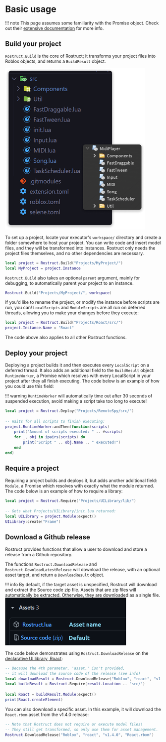 # Basic usage

!!! note
	This page assumes some familiarity with the Promise object. Check out their [extensive documentation](https://eryn.io/roblox-lua-promise/lib/) for more info.

## Build your project
`Rostruct.Build` is the core of Rostruct; it transforms your project files into Roblox objects, and returns a `BuildResult` object.

![image](./images/example-vscode-and-roblox.png)

To set up a project, locate your executor's `workspace/` directory and create a folder somewhere to host your project. You can write code and insert model files, and they will be transformed into instances. Rostruct only needs the project files themselves, and no other dependencies are necessary.

```lua
local project = Rostruct.Build("Projects/MyProject/")
local MyProject = project.Instance
```

`Rostruct.Build` also takes an optional `parent` argument, mainly for debugging, to automatically parent your project to an instance.

```lua
Rostruct.Build("Projects/MyProject/", workspace)
```

If you'd like to rename the project, or modify the instance before scripts are run, you can!
`LocalScripts` and `ModuleScripts` are all run on deferred threads, allowing you to make your changes before they execute:

```lua
local project = Rostruct.Build("Projects/Roact/src/")
project.Instance.Name = "Roact"
```

The code above also applies to all other Rostruct functions.

## Deploy your project
Deploying a project builds it and then executes every `LocalScript` on a deferred thread. It also adds an additional field to the `BuildResult` object: `RuntimeWorker`, a Promise which resolves with every LocalScript in your project after they all finish executing. The code below is an example of how you could use this field:

!!! warning
	`RuntimeWorker` will automatically time out after 30 seconds of suspended execution, avoid making a script take too long to execute!

```lua
local project = Rostruct.Deploy("Projects/RemoteSpy/src/")

-- Waits for all scripts to finish executing:
project.RuntimeWorker:andThen(function(scripts)
	print("Amount of scripts executed: " .. #scripts)
	for _, obj in ipairs(scripts) do
		print("Script " .. obj.Name .. " executed!")
	end
end)
```

## Require a project
Requiring a project builds and deploys it, but adds another additional field: `Module`, a Promise which resolves with exactly what the module returned. The code below is an example of how to require a library:

```lua
local project = Rostruct.Require("Projects/UILibrary/lib/")

-- Gets what Projects/UILibrary/init.lua returned:
local UILibrary = project.Module:expect()
UILibrary:create("Frame")
```

## Download a Github release
Rostruct provides functions that allow a user to download and store a release from a Github repository.

The functions `Rostruct.DownloadRelease` and `Rostruct.DownloadLatestRelease` will download the release, with an optional asset target, and return a `DownloadResult` object.

!!! info
	By default, if the target asset is unspecified, Rostruct will download and extract the Source code zip file.
	Assets that are zip files will automatically be extracted. Otherwise, they are downloaded as a single file.
	![image](./images/github-asset.png)

The code below demonstrates using `Rostruct.DownloadRelease` on the [declarative UI library, Roact](https://github.com/Roblox/roact/):

```lua
-- Because the 4th parameter, 'asset,' isn't provided,
-- it will download the source code of the release (see info)
local downloadResult = Rostruct.DownloadRelease("Roblox", "roact", "v1.4.0"):expect()
local buildResult = Rostruct.Require(result.Location .. "src/")

local Roact = buildResult.Module:expect()
print(Roact.createElement)
```

You can also download a specific asset. In this example, it will download the `Roact.rbxm` asset from the v1.4.0 release:

```lua
-- Note that Rostruct does not require or execute model files!
-- They still get transformed, so only use them for asset management.
Rostruct.DownloadRelease("Roblox", "roact", "v1.4.0", "Roact.rbxm")
```
